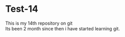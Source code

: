 # Test-14
This is my 14th repository on git 
<br>
Its been 2 month since then i have started learning git.
